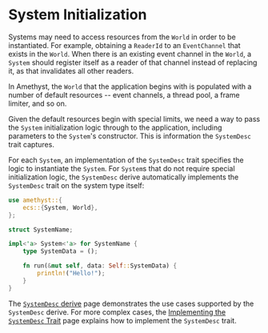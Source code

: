 # System Initialization

Systems may need to access resources from the `World` in order to be
instantiated. For example, obtaining a `ReaderId` to an `EventChannel` that
exists in the `World`. When there is an existing event channel in the `World`, a
`System` should register itself as a reader of that channel instead of replacing
it, as that invalidates all other readers.

In Amethyst, the `World` that the application begins with is populated with a
number of default resources -- event channels, a thread pool, a frame limiter,
and so on.

Given the default resources begin with special limits, we need a way to pass the
`System` initialization logic through to the application, including parameters to
the `System`'s constructor. This is information the `SystemDesc` trait captures.

For each `System`, an implementation of the `SystemDesc` trait specifies the
logic to instantiate the `System`. For `System`s that do not require special
initialization logic, the `SystemDesc` derive automatically implements the
`SystemDesc` trait on the system type itself:

```rust
use amethyst::{
    ecs::{System, World},
};

struct SystemName;

impl<'a> System<'a> for SystemName {
    type SystemData = ();

    fn run(&mut self, data: Self::SystemData) {
        println!("Hello!");
    }
}
```

The [`SystemDesc` derive] page demonstrates the use cases supported by the
`SystemDesc` derive. For more complex cases, the
[Implementing the `SystemDesc` Trait] page explains how to implement the
`SystemDesc` trait.

[implementing the `systemdesc` trait]: ./implementing_the_system_desc_trait.html
[`systemdesc` derive]: ./system_desc_derive.html

